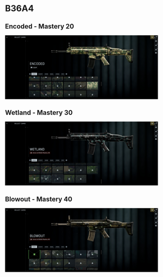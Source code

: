 # B36A4

## Encoded - Mastery 20
![Encoded](Encoded.jpg)
## Wetland - Mastery 30
![Wetland](Wetland.jpg)
## Blowout - Mastery 40
![Blowout](Blowout.jpg)